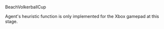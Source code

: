 BeachVolkerballCup

Agent's heuristic function is only implemented for the Xbox gamepad at this stage.
